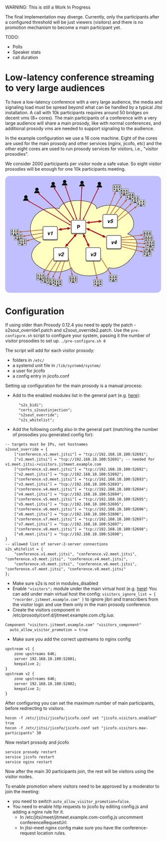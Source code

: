 WARNING: This is still a Work In Progress

The final implementation may diverge. Currently, only the participants after a
configured threshold will be just viewers (visitors) and there is no promotion
mechanism to become a main participant yet.

TODO:
* Polls
* Speaker stats
* call duration

# Low-latency conference streaming to very large audiences

To have a low-latency conference with a very large audience, the media and
signaling load must be spread  beyond what can be handled by a typical Jitsi
installation. A call with 10k participants requires around 50 bridges on decent
vms (8+ cores). The main participants of a conference with a very large
audience will share a main prosody, like with normal conferences, and
additional prosody vms are needed to support signaling to the audience.

In the example configuration we use a 16 core machine. Eight of the cores are
used for the main prosody and other services (nginx, jicofo, etc) and the other
eight cores are used to run prosody services for visitors, i.e., "visitor
prosodies".

We consider 2000 participants per visitor node a safe value. So eight visitor
prosodies will be enough for one 10k participants meeting.

<img src="imgs/visitors-prosody.svg" alt="diagram of a central prosody connected to several visitor prosodies" width="500"/>

# Configuration
If using older than Prosody 0.12.4 you need to apply the patch - s2sout_override1.patch and s2sout_override2.patch.
Use the `pre-configure.sh` script to configure your system, passing it the
number of visitor prosodies to set up.
`./pre-configure.sh 8`

The script will add for each visitor prosody:
- folders in `/etc/`
- a systemd unit file in `/lib/systemd/system/`
- a user for jicofo
- a config entry in jicofo.conf

Setting up configuration for the main prosody is a manual process:
- Add to the enabled modules list in the general part (e.g. [here](https://github.com/bjc/prosody/blob/76bf6d511f851c7cde8a81257afaaae0fb7a4160/prosody.cfg.lua.dist#L33)):
```
      "s2s_bidi";
      "certs_s2soutinjection";
      "s2sout_override";
      "s2s_whitelist";
```

- Add the following config also in the general part (matching the number of prosodies you generated config for):
```
-- targets must be IPs, not hostnames
s2sout_override = {
    ["conference.v1.meet.jitsi"] = "tcp://192.168.10.100:52691";
    ["v1.meet.jitsi"] = "tcp://192.168.10.100:52691"; -- needed for v1.meet.jitsi->visitors.jitmeet.example.com
    ["conference.v2.meet.jitsi"] = "tcp://192.168.10.100:52692";
    ["v2.meet.jitsi"] = "tcp://192.168.10.100:52692";
    ["conference.v3.meet.jitsi"] = "tcp://192.168.10.100:52693";
    ["v3.meet.jitsi"] = "tcp://192.168.10.100:52693";
    ["conference.v4.meet.jitsi"] = "tcp://192.168.10.100:52694";
    ["v4.meet.jitsi"] = "tcp://192.168.10.100:52694";
    ["conference.v5.meet.jitsi"] = "tcp://192.168.10.100:52695";
    ["v5.meet.jitsi"] = "tcp://192.168.10.100:52695";
    ["conference.v6.meet.jitsi"] = "tcp://192.168.10.100:52696";
    ["v6.meet.jitsi"] = "tcp://192.168.10.100:52696";
    ["conference.v7.meet.jitsi"] = "tcp://192.168.10.100:52697";
    ["v7.meet.jitsi"] = "tcp://192.168.10.100:52697";
    ["conference.v8.meet.jitsi"] = "tcp://192.168.10.100:52698";
    ["v8.meet.jitsi"] = "tcp://192.168.10.100:52698";
}
-- allowed list of server-2-server connections
s2s_whitelist = {
    "conference.v1.meet.jitsi", "conference.v2.meet.jitsi", "conference.v3.meet.jitsi", "conference.v4.meet.jitsi",
    "conference.v5.meet.jitsi", "conference.v6.meet.jitsi", "conference.v7.meet.jitsi", "conference.v8.meet.jitsi"
};
```

- Make sure s2s is not in modules_disabled
- Enable `"visitors";` module under the main virtual host (e.g. [here](https://github.com/jitsi/jitsi-meet/blob/f42772ec5bcc87ff6de17423d36df9bcad6e770d/doc/debian/jitsi-meet-prosody/prosody.cfg.lua-jvb.example#L57))
  You can add under main virtual host the config: `visitors_ignore_list = { "recorder.jitmeet.example.com" }` to ignore jibri and transcribers from the visitor logic and use them only in the main prosody conference.
- Create the visitors component in /etc/prosody/conf.d/jitmeet.example.com.cfg.lua:
```
Component "visitors.jitmeet.example.com" "visitors_component"
  auto_allow_visitor_promotion = true
```
- Make sure you add the correct upstreams to nginx config
```
upstream v1 {
    zone upstreams 64K;
    server 192.168.10.100:52801;
    keepalive 2;
}
upstream v2 {
    zone upstreams 64K;
    server 192.168.10.100:52802;
    keepalive 2;
}
```

After configuring you can set the maximum number of main participants, before
redirecting to visitors.
```
hocon -f /etc/jitsi/jicofo/jicofo.conf set "jicofo.visitors.enabled" true
hocon -f /etc/jitsi/jicofo/jicofo.conf set "jicofo.visitors.max-participants" 30
```
Now restart prosody and jicofo
```
service prosody restart
service jicofo restart
service nginx restart
```

Now after the main 30 participants join, the rest will be visitors using the
visitor nodes.

To enable promotion where visitors need to be approved by a moderator to join the meeting:
  - you need to switch `auto_allow_visitor_promotion=false`.
  - You need to enable http requests to jicofo by editing config.js and adding a nginx rule for it. 
    - In /etc/jitsi/meet/jitmeet.example.com-config.js uncomment conferenceRequestUrl.
    - In jitsi-meet nginx config make sure you have the conference-request location rules.
